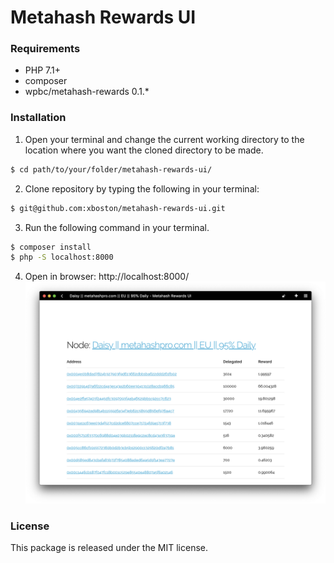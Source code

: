 # Metahash Rewards UI

### Requirements

- PHP 7.1+
- composer
- wpbc/metahash-rewards 0.1.*

### Installation

1. Open your terminal and change the current working directory to the location where you want the cloned directory to be made.

```bash
$ cd path/to/your/folder/metahash-rewards-ui/
```

2. Clone repository by typing the following in your terminal:

```bash
$ git@github.com:xboston/metahash-rewards-ui.git
```

3. Run the following command in your terminal.

```bash
$ composer install
$ php -S localhost:8000
```

4. Open in browser: http://localhost:8000/
![metahash-rewards-ui](https://raw.githubusercontent.com/xboston/metahash-rewards-ui/master/media/metahash-rewards-ui.png)

### License

This package is released under the MIT license.
